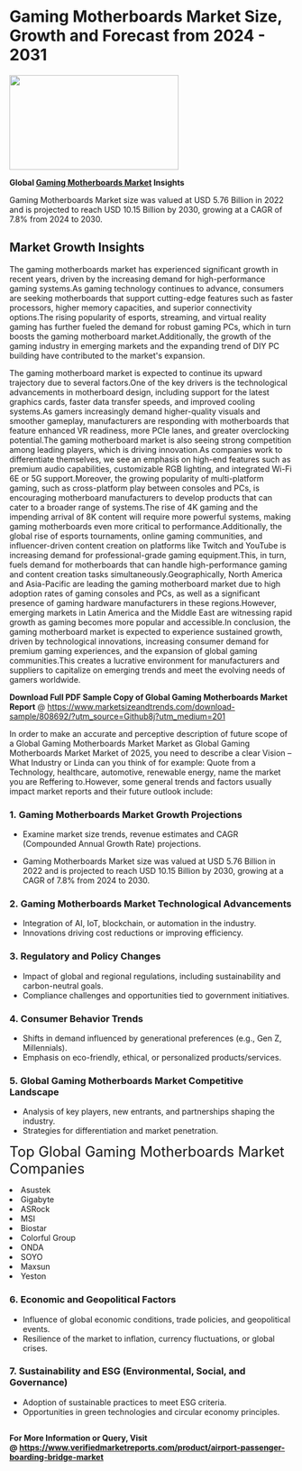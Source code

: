 <H1>Gaming Motherboards Market Size, Growth and Forecast from 2024 - 2031</H1><img class="aligncenter size-medium wp-image-584254" src="https://thirdeyenews.in/wp-content/uploads/2024/09/Global-Market-Research-300x168.jpeg" alt="" width="300" height="168" /><p><strong>Global&nbsp;<a href="https://www.marketsizeandtrends.com/download-sample/808692/?utm_source=Github8j?utm_medium=201">Gaming Motherboards Market</a> Insights</strong></p><p>Gaming Motherboards Market size was valued at USD 5.76 Billion in 2022 and is projected to reach USD 10.15 Billion by 2030, growing at a CAGR of 7.8% from 2024 to 2030.</p><p><h2>Market Growth Insights</h2> <p>The gaming motherboards market has experienced significant growth in recent years, driven by the increasing demand for high-performance gaming systems.As gaming technology continues to advance, consumers are seeking motherboards that support cutting-edge features such as faster processors, higher memory capacities, and superior connectivity options.The rising popularity of esports, streaming, and virtual reality gaming has further fueled the demand for robust gaming PCs, which in turn boosts the gaming motherboard market.Additionally, the growth of the gaming industry in emerging markets and the expanding trend of DIY PC building have contributed to the market's expansion.</p> <p>The gaming motherboard market is expected to continue its upward trajectory due to several factors.One of the key drivers is the technological advancements in motherboard design, including support for the latest graphics cards, faster data transfer speeds, and improved cooling systems.As gamers increasingly demand higher-quality visuals and smoother gameplay, manufacturers are responding with motherboards that feature enhanced VR readiness, more PCIe lanes, and greater overclocking potential.The gaming motherboard market is also seeing strong competition among leading players, which is driving innovation.As companies work to differentiate themselves, we see an emphasis on high-end features such as premium audio capabilities, customizable RGB lighting, and integrated Wi-Fi 6E or 5G support.Moreover, the growing popularity of multi-platform gaming, such as cross-platform play between consoles and PCs, is encouraging motherboard manufacturers to develop products that can cater to a broader range of systems.The rise of 4K gaming and the impending arrival of 8K content will require more powerful systems, making gaming motherboards even more critical to performance.Additionally, the global rise of esports tournaments, online gaming communities, and influencer-driven content creation on platforms like Twitch and YouTube is increasing demand for professional-grade gaming equipment.This, in turn, fuels demand for motherboards that can handle high-performance gaming and content creation tasks simultaneously.Geographically, North America and Asia-Pacific are leading the gaming motherboard market due to high adoption rates of gaming consoles and PCs, as well as a significant presence of gaming hardware manufacturers in these regions.However, emerging markets in Latin America and the Middle East are witnessing rapid growth as gaming becomes more popular and accessible.In conclusion, the gaming motherboard market is expected to experience sustained growth, driven by technological innovations, increasing consumer demand for premium gaming experiences, and the expansion of global gaming communities.This creates a lucrative environment for manufacturers and suppliers to capitalize on emerging trends and meet the evolving needs of gamers worldwide.</p> <p><span class=""><strong>Download Full PDF Sample Copy of Global Gaming Motherboards Market Report</strong> @ <a href="https://www.marketsizeandtrends.com/download-sample/808692/?utm_source=Github8j?utm_medium=201" target="_blank">https://www.marketsizeandtrends.com/download-sample/808692/?utm_source=Github8j?utm_medium=201</a></span></p><p>In order to make an accurate and perceptive description of future scope of a Global&nbsp;Gaming Motherboards Market Market as Global&nbsp;Gaming Motherboards Market Market of 2025, you need to describe a clear Vision &ndash; What Industry or Linda can you think of for example: Quote from a Technology, healthcare, automotive, renewable energy, name the market you are Reffering to.However, some general trends and factors usually impact market reports and their future outlook include:</p><h3>1.&nbsp;<strong>Gaming Motherboards Market Growth Projections</strong></h3><ul><li>Examine market size trends, revenue estimates and CAGR (Compounded Annual Growth Rate) projections.</li><li><p>Gaming Motherboards Market size was valued at USD 5.76 Billion in 2022 and is projected to reach USD 10.15 Billion by 2030, growing at a CAGR of 7.8% from 2024 to 2030.</p></li></ul><h3>2.&nbsp;<strong>Gaming Motherboards Market Technological Advancements</strong></h3><ul><li>Integration of AI, IoT, blockchain, or automation in the industry.</li><li>Innovations driving cost reductions or improving efficiency.</li></ul><h3>3.&nbsp;<strong>Regulatory and Policy Changes</strong></h3><ul><li>Impact of global and regional regulations, including sustainability and carbon-neutral goals.</li><li>Compliance challenges and opportunities tied to government initiatives.</li></ul><h3>4.&nbsp;<strong>Consumer Behavior Trends</strong></h3><ul><li>Shifts in demand influenced by generational preferences (e.g., Gen Z, Millennials).</li><li>Emphasis on eco-friendly, ethical, or personalized products/services.</li></ul><h3>5.&nbsp;<strong>Global Gaming Motherboards Market Competitive Landscape</strong></h3><ul><li>Analysis of key players, new entrants, and partnerships shaping the industry.</li><li>Strategies for differentiation and market penetration.</li></ul><p data-pm-slice="1 1 []"><span style="color: inherit; font-family: inherit; font-size: 25px;">Top Global Gaming Motherboards Market Companies</span></p><div class="" data-test-id=""><p><li>Asustek</li><li> Gigabyte</li><li> ASRock</li><li> MSI</li><li> Biostar</li><li> Colorful Group</li><li> ONDA</li><li> SOYO</li><li> Maxsun</li><li> Yeston</li></p></div><h3>6.&nbsp;<strong>Economic and Geopolitical Factors</strong></h3><ul><li>Influence of global economic conditions, trade policies, and geopolitical events.</li><li>Resilience of the market to inflation, currency fluctuations, or global crises.</li></ul><h3>7.&nbsp;<strong>Sustainability and ESG (Environmental, Social, and Governance)</strong></h3><ul><li>Adoption of sustainable practices to meet ESG criteria.</li><li>Opportunities in green technologies and circular economy principles.</li></ul><h2><strong style="font-size: 14px;">For More Information or Query, Visit @&nbsp;</strong><a style="background-color: #ffffff; font-size: 14px;" href="https://www.marketsizeandtrends.com/report/gaming-motherboards-market/" target="_blank">https://www.verifiedmarketreports.com/product/airport-passenger-boarding-bridge-market</a></h2>